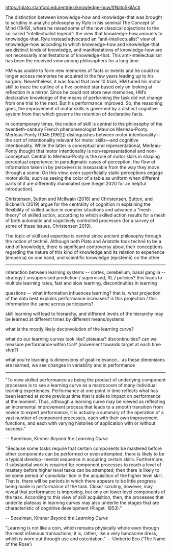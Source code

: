 https://plato.stanford.edu/entries/knowledge-how/#NatuSkilActi

The distinction between knowledge-how and knowledge-that was brought to scrutiny in analytic philosophy by Ryle in his seminal The Concept of Mind (1949), where he raised some of the now classical objections to the so-called “intellectualist legend”: the view that knowledge-how amounts to knowledge-that. Ryle instead advocated an “anti-intellectualist” view of knowledge-how according to which knowledge-how and knowledge-that are distinct kinds of knowledge, and manifestations of knowledge-how are not necessarily manifestations of knowledge-that. This anti-intellectualism has been the received view among philosophers for a long time.

HM was unable to form new memories of facts or events and he could no longer access memories he acquired in the few years leading up to his surgery. Nevertheless, it was found that over 10 trials, HM tuned his motor skill to trace the outline of a five-pointed star based only on looking at reflection in a mirror. Since he could not store new memories, HM’s declarative knowledge of the means of performing the task did not change from one trial to the next. But his performance improved. So, the reasoning goes, the improvement of motor skills is governed by a distinct cognitive system from that which governs the retention of declarative facts.

In contemporary times, the notion of skill is central to the philosophy of the twentieth-century French phenomenologist Maurice Merleau-Ponty. Merleau-Ponty (1945 [1962]) distinguishes between motor intentionality—the sort of intentionality relevant for motor skills—and cognitive intentionality. While the latter is conceptual and representational, Merleau-Ponty thought that motor intentionality is non-representational and non-conceptual. Central to Merleau-Ponty is the role of motor skills in shaping perceptual experience: in paradigmatic cases of perception, the flow of information taken in by perceivers is inseparable from the way they move through a scene. On this view, even superficially static perceptions engage motor skills, such as seeing the color of a table as uniform when different parts of it are differently illuminated (see Siegel 2020 for an helpful introduction).

Christensen, Sutton and McIlwain (2016) and Christensen, Sutton, and Bicknell’s (2019) argue for the centrality of cognition in explaining the flexibility of skilled action in complex situations and advance a “mesh theory” of skilled action, according to which skilled action results for a mesh of both automatic and cognitively controlled processes (for a survey of some of these issues, Christensen 2019).

The topic of skill and expertise is central since ancient philosophy through the notion of technē. Although both Plato and Aristotle took technē to be a kind of knowledge, there is significant controversy about their conceptions regarding the nature of this kind of knowledge and its relation to experience (empeiria) on one hand, and scientific knowledge (epistēmē) on the other 

---

interaction between learning systems -- cortex, cerebellum, basal ganglia -- strategy / unsupervised prediction / supervised, RL / policies?
this leads to multiple learning rates, fast and slow learning, discontinuities in learning

questions -- what information influences learning?
that is, what projection of the data best explains performance increases?
is this projection / this information the same across participants?

skill learning will lead to hierarchy, and different levels of the hierarchy may be learned at different times by different means/systems

what is the mostly likely deconvolution of the learning curve?

what do our learning curves look like? plateaus? discontinuities?
can we measure performance within trial? (movement towards target at each time step?)

what you're learning is dimensions of goal-relevance... as these dimensions are learned, we see changes in variability and in performance

---

"To view skilled performance as being the product of underlying component
processes is to see a learning curve as a macrocosm of many individual
learning experiences. Performance at one point in time reflects what has been
learned at some previous time that is able to impact on performance at the
moment. Thus, although a learning curve may be viewed as reflecting an
incremental improvement process that leads to a smooth transition from
novice to expert performance, it is actually a summary of the operation of a
vast number of component processes, each with their own improvement
functions, and each with varying histories of application with or without
success."

-- Speelman, Kirsner *Beyond the Learning Curve*

"Because some
tasks require that certain components be mastered before other components
can be performed or even attempted, there is likely to be a typical develop-
mental sequence in acquiring certain skills. Furthermore, if substantial work is
required for component processes to reach a level of mastery before higher
level tasks can be attempted, then there is likely to be some period of consolida-
tion in the acquisition of the higher level skill. That is, there will be periods in
which there appears to be little progress being made in performance of the
task. Closer scrutiny, however, may reveal that performance is improving, but
only on lower level components of the task. According to this view of skill
acquisition, then, the processes that underlie plateaus in learning curves may
also underlie the stages that are characteristic of cognitive development
(Piaget, 1953)."

-- Speelman, Kirsner *Beyond the Learning Curve*

"Learning is not like a coin, which remains physically whole even through the most
infamous transactions; it is, rather, like a very handsome dress, which is worn out
through use and ostentation."
-- Umberto Eco (‘The Name of the Rose’)